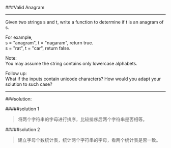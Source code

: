 ###Valid Anagram
***
 Given two strings s and t, write a function to determine if t is an anagram of s.
 
 For example,<br>
 s = "anagram", t = "nagaram", return true.<br>
 s = "rat", t = "car", return false.
 
 Note:<br>
 You may assume the string contains only lowercase alphabets.
 
 Follow up:<br>
 What if the inputs contain unicode characters? How would you adapt your solution 
 to such case?
***

###solution:

#####solution 1
>将两个字符串的字母进行排序，比较排序后两个字符串是否相等。

#####solution 2
>建立字母个数统计表，统计两个字符串的字母，看两个统计表是否一致。